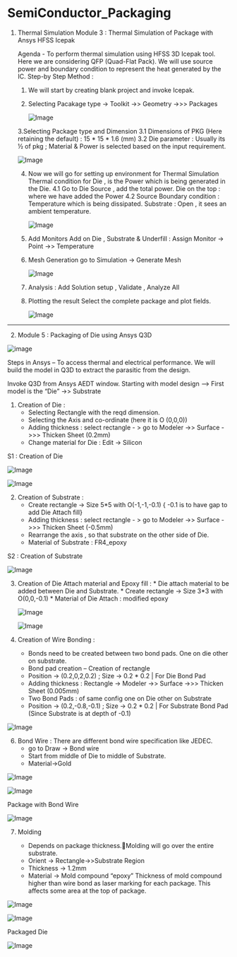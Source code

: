 # SemiConductor_Packaging
  1. Thermal Simulation
    Module 3 : Thermal Simulation of Package with Ansys HFSS Icepak

     Agenda -
        To perform thermal simulation using HFSS 3D Icepak tool.
        Here we are considering QFP (Quad-Flat Pack). We will use source power and boundary condition to represent 
        the heat generated by the IC.
      Step-by Step Method :
        1. We will start by creating blank project and invoke Icepak.
        2. Selecting Pacakage type -> Toolkit ->> Geometry ->>> Packages
           
           ![Image](https://github.com/user-attachments/assets/a233f63c-0f83-48c3-a335-798b736a82e9)
           
        3.Selecting Package type and Dimension 
          3.1 Dimensions of PKG (Here retaining the default) : 15 * 15 * 1.6 (mm)
          3.2 Die parameter : Usually its ½ of pkg ; Material & Power is selected based on the input requirement.
     
     ![Image](https://github.com/user-attachments/assets/500d1385-52e3-4fa1-8409-7066b6722dc8)


        4. Now we will go for setting up environment for Thermal Simulation
            Thermal condition for Die , is the Power which is being generated in the Die.
        4.1 Go to Die Source , add the total power. 
              Die on the top : where we have added the Power
        4.2 Source Boundary condition :  Temperature  which is being dissipated.
    		      Substrate : Open , it sees an ambient temperature.
           
           ![Image](https://github.com/user-attachments/assets/adb6a1bd-2583-4e1f-b100-183b29baca4e)


         
        6. Add Monitors 
            Add on Die , Substrate & Underfill :  Assign Monitor -> Point ->> Temperature
        7. Mesh Generation
            go to Simulation -> Generate Mesh
           
           ![Image](https://github.com/user-attachments/assets/c6b80106-382d-470c-ab80-08273c9318f9)


        9. Analysis : Add Solution setup , Validate , Analyze All
        10. Plotting the result
           Select the complete package and plot fields.

            ![Image](https://github.com/user-attachments/assets/41fece33-bcf8-4917-a9f6-42303cf6dc99)



------------------------------------------------------------------------------------------------------------------------------------------------------------------------------------------------------------------------------------------------------------------------------
    
2. Module 5 : Packaging of Die using Ansys Q3D
   
 ![image](https://github.com/user-attachments/assets/64d1d23f-638a-4384-b09f-4c5ff979398e)

  Steps in Ansys –
To access thermal and electrical performance.
We will build the model in Q3D to extract the parasitic from the design.

Invoke Q3D from Ansys AEDT window.
Starting with model design –> First model is the “Die” ->> Substrate
1. Creation of Die :
 	* Selecting Rectangle with the reqd dimension.
	* Selecting the Axis and co-ordinate (here it is O (0,0,0))
	* Adding thickness : select rectangle - > go to Modeler ->> Surface ->>> Thicken Sheet (0.2mm)
	* Change material for Die : Edit -> Silicon

S1 : Creation of Die 

 ![Image](https://github.com/user-attachments/assets/e948d3b9-0727-448b-b74b-475ed0119f9f)

 ![Image](https://github.com/user-attachments/assets/58109c5a-d88c-4491-8a85-456f40bfd5cd)



 2.  Creation of Substrate :
    	* Create rectangle -> Size 5*5 with O(-1,-1,-0.1)  { -0.1 is to have gap to add Die Attach fill}
    	* Adding thickness : select rectangle - > go to Modeler ->> Surface ->>> Thicken Sheet (-0.5mm)
    	* Rearrange the axis , so that substrate on the other side of Die.
    	* Material of Substrate : FR4_epoxy

S2 : Creation of Substrate

![Image](https://github.com/user-attachments/assets/f5ea9968-550f-49bf-af37-7afc94b8d8da)




3.  Creation of Die Attach material and Epoxy fill :
    	* Die attach material to be added between Die and Substrate.
    	* Create rectangle -> Size 3*3 with O(0,0,-0.1)
    	* Material of Die Attach : modified epoxy


    ![Image](https://github.com/user-attachments/assets/d3823dac-e6ad-48ff-b65d-67b515d5e750)

    ![Image](https://github.com/user-attachments/assets/94a194a6-0622-4ff3-999e-994e572d4395)
    
    

5.  Creation of Wire Bonding :
	* Bonds need to be created between two bond pads. One on die other on substrate.
	* Bond pad creation – Creation of rectangle 
	* Position -> (0.2,0,2,0.2) ; Size -> 0.2 * 0.2  | For Die Bond Pad
	* Adding thickness : Rectangle -> Modeler ->> Surface ->>> Thicken Sheet (0.005mm)
	* Two Bond Pads : of same config one on Die other on Substrate
	* Position -> (0.2,-0.8,-0.1) ; Size -> 0.2 * 0.2  | For Substrate Bond Pad
			    (Since Substrate is at depth of -0.1)

![Image](https://github.com/user-attachments/assets/a8ca053e-1a12-4e35-bb97-463383f30564)
      


6.  Bond Wire : There are different bond wire specification like JEDEC. 
   	* go to Draw -> Bond wire
  	* Start from middle of Die to middle of Substrate.
   	*  Material->Gold


 ![Image](https://github.com/user-attachments/assets/a0ed0759-0a94-4366-b2aa-b456c9957cde)


 ![Image](https://github.com/user-attachments/assets/12316dac-5efc-4aa6-901d-c20c3319abe2)


 Package with Bond Wire

![Image](https://github.com/user-attachments/assets/6f2ed327-521c-4dff-ac53-38fce55ef89b)




7. Molding
   
	* Depends on package thickness.Molding will go over the entire substrate.
	* Orient -> Rectangle->>Substrate Region
	* Thickness -> 1.2mm
 	* Material -> Mold compound “epoxy”
          Thickness of mold compound higher than wire bond as laser marking for each package.
          This affects some area at the top of package. 

![Image](https://github.com/user-attachments/assets/f6c06b8a-8d7a-4083-9282-05772957ddca)


![Image](https://github.com/user-attachments/assets/1bdc7666-5906-4dff-9298-8bc06977700b)

Packaged Die

![Image](https://github.com/user-attachments/assets/d0f441bc-e504-4b7f-a4d7-233192aec44f)


    


    

